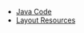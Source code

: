  - [Java Code](./app/src/main/java/com/example/pckosek/soundcallback_01) <br>
 - [Layout Resources](./app/src/main/res/layout)